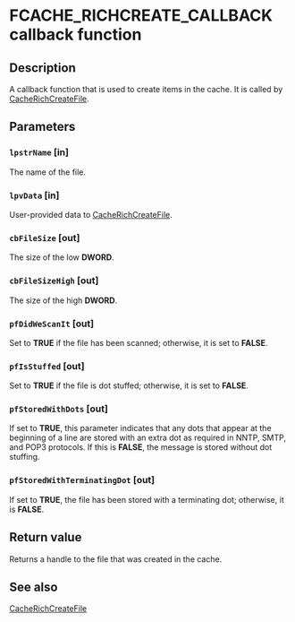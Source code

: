 # FCACHE_RICHCREATE_CALLBACK callback function

## Description

A callback function that is used to create items in the cache. It is called by [CacheRichCreateFile](https://learn.microsoft.com/windows/desktop/api/filehc/nf-filehc-cacherichcreatefile).

## Parameters

### `lpstrName` [in]

The name of the file.

### `lpvData` [in]

User-provided data to [CacheRichCreateFile](https://learn.microsoft.com/windows/desktop/api/filehc/nf-filehc-cacherichcreatefile).

### `cbFileSize` [out]

The size of the low **DWORD**.

### `cbFileSizeHigh` [out]

The size of the high **DWORD**.

### `pfDidWeScanIt` [out]

Set to **TRUE** if the file has been scanned; otherwise, it is set to **FALSE**.

### `pfIsStuffed` [out]

Set to **TRUE** if the file is dot stuffed; otherwise, it is set to **FALSE**.

### `pfStoredWithDots` [out]

If set to **TRUE**, this parameter indicates that any dots that appear at the beginning of a line are stored with an extra dot as required in NNTP, SMTP, and POP3 protocols. If this is **FALSE**, the message is stored without dot stuffing.

### `pfStoredWithTerminatingDot` [out]

If set to **TRUE**, the file has been stored with a terminating dot; otherwise, it is **FALSE**.

## Return value

Returns a handle to the file that was created in the cache.

## See also

[CacheRichCreateFile](https://learn.microsoft.com/windows/desktop/api/filehc/nf-filehc-cacherichcreatefile)